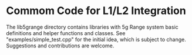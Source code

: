 # Commom Code for L1/L2 Integration

The lib5grange directory contains libraries with 5g Range system basic definitions and helper functions and classes.
See "examples/simple_test.cpp" for the initial idea, which is subject to change. Suggestions and contributions are welcome.
